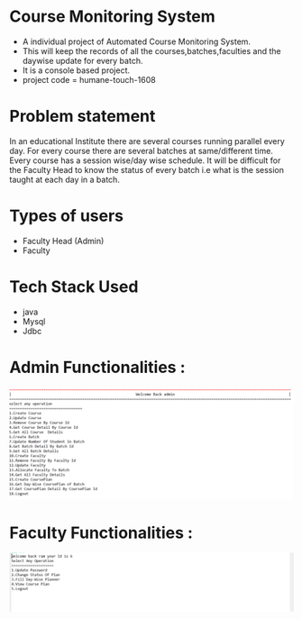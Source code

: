 # Course Monitoring System
- A individual project of Automated Course Monitoring System.
- This will keep the records of all the courses,batches,faculties and the daywise update for every batch.
- It is a console based project.
- project code = humane-touch-1608

# Problem statement
<p>In an educational Institute there are several courses running parallel every day. For every course there are several batches at same/different time. Every course has a session wise/day wise schedule. It will be difficult for the Faculty Head to know the status of every batch i.e what is the session taught at each day in a batch.</p>

# Types of users
- Faculty Head (Admin)
- Faculty

# Tech Stack Used
- java
- Mysql
- Jdbc

# Admin Functionalities : 
<img src="./assets/admin_F.png" >


# Faculty Functionalities : 
<img src="./assets/faculty_F.png" >
